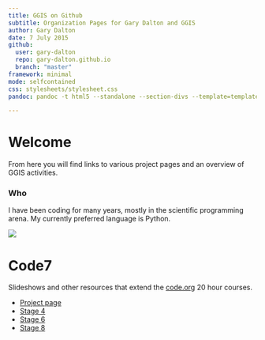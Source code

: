 ```yaml
---
title: GGIS on Github
subtitle: Organization Pages for Gary Dalton and GGIS
author: Gary Dalton
date: 7 July 2015
github:
  user: gary-dalton
  repo: gary-dalton.github.io
  branch: "master"
framework: minimal
mode: selfcontained
css: stylesheets/stylesheet.css
pandoc: pandoc -t html5 --standalone --section-divs --template=template_github.html index.md -o index.html

---
```


# Welcome

From here you will find links to various project pages and an overview of GGIS activities.

### Who

I have been coding for many years, mostly in the scientific programming arena. My currently preferred language is Python.

![](https://fbcdn-profile-a.akamaihd.net/hprofile-ak-xfa1/v/t1.0-1/c141.41.517.517/s160x160/405574_10200638271711285_451453026_n.jpg?oh=dffa9f39bd97ecda2fe3e72cc380e74c&oe=561D0596&__gda__=1446282714_cd33706f6c028055f2251032b4e4ba2c)


# Code7

Slideshows and other resources that extend the [code.org](http://code.org) 20 hour courses.

- [Project page](http://gary-dalton.github.io/code7)
- [Stage 4](http://gary-dalton.github.io/code7/code7_stage4.html)
- [Stage 6](http://gary-dalton.github.io/code7/code7_stage6.html)
- [Stage 8](http://gary-dalton.github.io/code7/code7_stage8.html)
